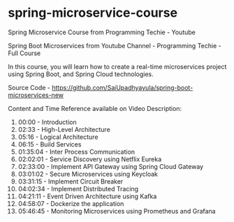 # spring-microservice-course

Spring Microservice Course from Programming Techie - Youtube

Spring Boot Microservices from Youtube Channel - Programming Techie - Full Course

In this course, you will learn how to create a real-time microservices project using Spring Boot, and Spring Cloud technologies.

Source Code - https://github.com/SaiUpadhyayula/spring-boot-microservices-new

Content and Time Reference available on Video Description:

1. 00:00 - Introduction
2. 02:33 - High-Level Architecture
3. 05:16 - Logical Architecture
4. 06:15 - Build Services
5. 01:35:04 - Inter Process Communication
6. 02:02:01 - Service Discovery using Netflix Eureka
7. 02:33:00 - Implement API Gateway using Spring Cloud Gateway
8. 03:01:02 - Secure Microservices using Keycloak
9. 03:31:15 - Implement Circuit Breaker
10. 04:02:34 - Implement Distributed Tracing
11. 04:21:11 - Event Driven Architecture using Kafka
12. 04:58:07 - Dockerize the application
13. 05:46:45 - Monitoring Microservices using Prometheus and Grafana
